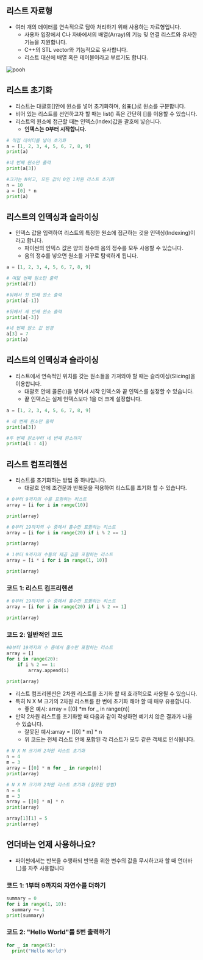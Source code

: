 ## 리스트 자료형
- 여러 개의 데이터를 연속적으로 담아 처리하기 위해 사용하는 자료형입니다.
  - 사용자 입장에서 C나 자바에서의 배열(Array)의 기능 및 연결 리스트와 유사한 기능을 지원합니다.
  - C++의 STL vector와 기능적으로 유사합니다.
  - 리스트 대신에 배열 혹은 테이블이라고 부르기도 합니다.
  
 <!-- ex -->
![pooh](https://wikidocs.net/images/page/22958/3_2.png)

## 리스트 초기화
- 리스트는 대괄호[]안에 원소를 넣어 초기화하며, 쉼표(,)로 원소를 구분합니다.
- 비어 있는 리스트를 선언하고자 할 때는 list() 혹은 간단히 []를 이용할 수 있습니다.
- 리스트의 원소에 접근할 때는 인덱스(Index)값을 괄호에 넣습니다.
  - **인덱스는 0부터 시작합니다.** 

```python
# 직접 데이터를 넣어 초기화
a = [1, 2, 3, 4, 5, 6, 7, 8, 9]
print(a)

#네 번째 원소만 출력
print(a[3])

#크기는 N이고, 모든 값이 0인 1차원 리스트 초기화
n = 10
a = [0] * n
print(a)

```

## 리스트의 인덱싱과 슬라이싱
- 인덱스 값을 입력하여 리스트의 특정한 원소에 접근하는 것을 인덱싱(Indexing)이라고 합니다.
  - 파이썬의 인덱스 값은 양의 정수와 음의 정수를 모두 사용할 수 있습니다.
  - 음의 정수를 넣으면 원소를 거꾸로 탐색하게 됩니다.
```python
a = [1, 2, 3, 4, 5, 6, 7, 8, 9]

# 여덟 번째 원소만 출력
print(a[7])

#뒤에서 첫 번째 원소 출력
print(a[-1])

#뒤에서 세 번째 원소 출력
print(a[-3])

#네 번째 원소 값 변경
a[3] = 7
print(a)


```
## 리스트의 인덱싱과 슬라이싱
- 리스트에서 연속적인 위치를 갖는 원소들을 가져와야 할 때는 슬라이싱(Slicing)을 이용합니다.
  - 대괄호 안에 콜론(:)을 넣어서 시작 인덱스와 끝 인덱스를 설정할 수 있습니다.
  - 끝 인덱스는 실제 인덱스보다 1을 더 크게 설정합니다.
```python
a = [1, 2, 3, 4, 5, 6, 7, 8, 9]

# 네 번째 원소만 출력
print(a[3])

#두 번째 원소부터 네 번째 원소까지
print(a[1 : 4])
```

## 리스트 컴프리헨션
- 리스트를 초기화하는 방법 중 하나입니다.
  - 대괄호 안에 조건문과 반복문을 적용하여 리스트를 초기화 할 수 있습니다.
```python
# 0부터 9까지의 수를 포함하는 리스트
array = [i for i in range(10)]

print(array)

# 0부터 19까지의 수 중에서 홀수만 포함하는 리스트
array = [i for i in range(20) if i % 2 == 1]

print(array)

# 1부터 9까지의 수들의 제곱 값을 포함하는 리스트
array = [i * i for i in range(1, 10)]

print(array)
```
### 코드 1: 리스트 컴프리헨션
```python
# 0부터 19까지의 수 중에서 홀수만 포함하는 리스트
array = [i for i in range(20) if i % 2 == 1]

print(array)
```
### 코드 2: 일반적인 코드
```python
#0부터 19까지의 수 중에서 홀수만 포함하는 리스트 
array = []
for i in range(20):
    if i % 2 == 1:
        array.append(i)

print(array)
```
- 리스트 컴프리헨션은 2차원 리스트를 초기화 할 때 효과적으로 사용될 수 있습니다.
- 특히 N X M 크기의 2차원 리스트를 한 번에 초기화 해야 할 때 매우 유용합니다.
  - 좋은 예시: array = [[0] *m for _ in range(n)]
- 만약 2차원 리스트를 초기화할 때 다음과 같이 작성하면 예기치 않은 결과가 나올 수 있습니다.
  - 잘못된 예시:array = [[0] * m] * n
  - 위 코드는 전체 리스트 안에 포함된 각 리스트가 모두 같은 객체로 인식됩니다.     
```python
# N X M 크기의 2차원 리스트 초기화
n = 4
m = 3
array = [[0] * m for _ in range(n)] 
print(array)

# N X M 크기의 2차원 리스트 초기화 (잘못된 방법)
n = 4
m = 3
array = [[0] * m] * n
print(array)

array[1][1] = 5
print(array)
```
## 언더바는 언제 사용하나요?
- 파이썬에서는 반복을 수행하되 반복을 위한 변수의 값을 무시하고자 할 때 언더바(_)를 자주 사용합니다
### 코드 1: 1부터 9까지의 자연수를 더하기
```python
summary = 0
for i in range(1, 10):
  summary += 1
print(summary)
```
### 코드 2: "Hello World"를 5번 출력하기
```python
for _ in range(5):
  print("Hello World")
```
